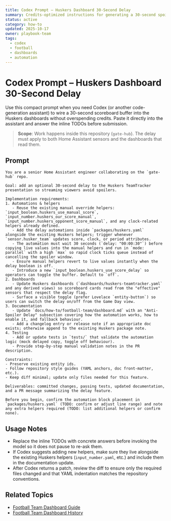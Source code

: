 ```yaml
---
title: Codex Prompt – Huskers Dashboard 30-Second Delay
summary: Credits-optimized instructions for generating a 30-second spoiler buffer on the football dashboards and refreshing the supporting documentation.
status: active
category: how-to
updated: 2025-10-17
owner: playbook-team
tags:
  - codex
  - football
  - dashboards
  - automation
---
```


# Codex Prompt – Huskers Dashboard 30-Second Delay

Use this compact prompt when you need Codex (or another code-generation assistant) to wire a 30-second scoreboard buffer into the Huskers dashboards without overspending credits. Paste it directly into the assistant and answer the inline TODOs before submission.

> **Scope**: Work happens inside this repository (`gate-hub`). The delay must apply to both Home Assistant sensors and the dashboards that read them.

## Prompt

```text
You are a senior Home Assistant engineer collaborating on the `gate-hub` repo.

Goal: add an optional 30-second delay to the Huskers TeamTracker presentation so streaming viewers avoid spoilers.

Implementation requirements:
1. Automations & helpers
   - Reuse the existing manual override helpers: `input_boolean.huskers_use_manual_score`, `input_number.huskers_our_score_manual`, `input_number.huskers_opponent_score_manual`, and any clock-related helpers already defined.
   - Add the delay automations inside `packages/huskers.yaml` alongside the existing Huskers helpers; trigger whenever `sensor.husker_team` updates score, clock, or period attributes.
   - The automation must wait 30 seconds (`delay: "00:00:30"`) before copying live values into the manual helpers and run in `mode: parallel` with a high `max` so rapid clock ticks queue instead of cancelling the spoiler window.
   - Ensure manual helpers revert to live values instantly when the delay boolean is off.
   - Introduce a new `input_boolean.huskers_use_score_delay` so operators can toggle the buffer. Default to `off`.
2. Dashboards
   - Update Huskers dashboards (`dashboards/huskers-teamtracker.yaml` and any derived views) so scoreboard cards read from the "effective" sensors that respect the delay flag.
   - Surface a visible toggle (prefer Lovelace `entity-button`) so users can switch the delay on/off from the Game Day view.
3. Documentation
   - Update `docs/how-to/football-team/dashboard.md` with an "Anti-Spoiler Delay" subsection covering how the automation works, how to enable it, and fallback behaviour.
   - Add a changelog entry or release note if an appropriate doc exists; otherwise append to the existing Huskers package note.
4. Testing
   - Add or update tests in `tests/` that validate the automation logic (mock delayed copy, toggle off behaviour).
   - Provide step-by-step manual validation notes in the PR description.

Constraints:
- Preserve existing entity ids.
- Follow repository style guides (YAML anchors, doc front-matter, etc.).
- Keep diff minimal; update only files needed for this feature.

Deliverables: committed changes, passing tests, updated documentation, and a PR message summarizing the delay feature.

Before you begin, confirm the automation block placement in `packages/huskers.yaml` (TODO: confirm or adjust line range) and note any extra helpers required (TODO: list additional helpers or confirm none).
```

## Usage Notes
- Replace the inline TODOs with concrete answers before invoking the model so it does not pause to re-ask them.
- If Codex suggests adding new helpers, make sure they live alongside the existing Huskers helpers (`input_number.yaml`, etc.) and include them in the documentation update.
- After Codex returns a patch, review the diff to ensure only the required files changed and that YAML indentation matches the repository conventions.

## Related Topics
- [Football Team Dashboard Guide](dashboard.md)
- [Football Team Dashboard History](../../explanation/football-team-dashboard-history.md)
